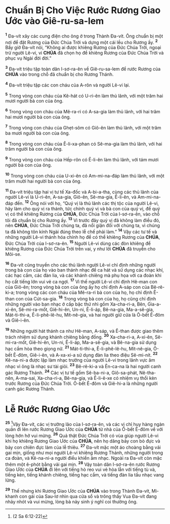 # Chuẩn Bị Cho Việc Rước Rương Giao Ước vào Giê-ru-sa-lem

<sup><b>1</b></sup> Đa-vít xây các cung điện cho ông ở trong Thành Đa-vít. Ông chuẩn bị một nơi để đặt Rương của Đức Chúa Trời và dựng một cái lều cho Rương ấy. <sup><b>2</b></sup> Bấy giờ Đa-vít nói, “Không ai được khiêng Rương của Đức Chúa Trời, ngoại trừ người Lê-vi, vì **CHÚA** đã chọn họ để khiêng Rương của Đức Chúa Trời và phục vụ Ngài đời đời.”

<sup><b>3</b></sup> Đa-vít triệu tập toàn dân I-sơ-ra-ên về Giê-ru-sa-lem để rước Rương của **CHÚA** vào trong chỗ đã chuẩn bị cho Rương Thánh.

<sup><b>4</b></sup> Đa-vít triệu tập các con cháu của A-rôn và người Lê-vi lại.

<sup><b>5</b></sup> Trong vòng con cháu của Kê-hát có U-ri-ên làm thủ lãnh, với một trăm hai mươi người bà con của ông.

<sup><b>6</b></sup> Trong vòng con cháu của Mê-ra-ri có A-sa-gia làm thủ lãnh, với hai trăm hai mươi người bà con của ông.

<sup><b>7</b></sup> Trong vòng con cháu của Ghẹt-sôm có Giô-ên làm thủ lãnh, với một trăm ba mươi người bà con của ông.

<sup><b>8</b></sup> Trong vòng con cháu của Ê-li-xa-phan có Sê-ma-gia làm thủ lãnh, với hai trăm người bà con của ông.

<sup><b>9</b></sup> Trong vòng con cháu của Hếp-rôn có Ê-li-ên làm thủ lãnh, với tám mươi người bà con của ông.

<sup><b>10</b></sup> Trong vòng con cháu của U-xi-ên có Am-mi-na-đáp làm thủ lãnh, với một trăm mười hai người bà con của ông.

<sup><b>11</b></sup> Đa-vít triệu tập hai vị tư tế Xa-đốc và A-bi-a-tha, cùng các thủ lãnh của người Lê-vi là U-ri-ên, A-sa-gia, Giô-ên, Sê-ma-gia, Ê-li-ên, và Am-mi-na-đáp đến. <sup><b>12</b></sup> Ông nói với họ, “Quý vị là thủ lãnh các thị tộc của người Lê-vi, hãy làm cho quý vị ra thánh, tức chính quý vị và bà con của quý vị, để quý vị có thể khiêng Rương của **CHÚA**, Đức Chúa Trời của I-sơ-ra-ên, vào chỗ tôi đã chuẩn bị cho Rương ấy. <sup><b>13</b></sup> Vì trước đây quý vị đã không làm điều đó, nên **CHÚA**, Đức Chúa Trời chúng ta, đã nổi giận đối với chúng ta, vì chúng ta đã không tôn kính Ngài đúng theo lễ chế phải làm.” <sup><b>14</b></sup> Vậy các tư tế và những người Lê-vi thánh hóa chính họ để có thể khiêng Rương của **CHÚA**, Đức Chúa Trời của I-sơ-ra-ên. <sup><b>15</b></sup> Người Lê-vi dùng các đòn khiêng để khiêng Rương của Đức Chúa Trời trên vai, y như lời **CHÚA** đã truyền cho Môi-se.

<sup><b>16</b></sup> Đa-vít cũng truyền cho các thủ lãnh người Lê-vi chỉ định những người trong bà con của họ vào ban thánh nhạc để ca hát và sử dụng các nhạc khí, các hạc cầm, các đàn lia, và các khánh chiêng mà phụ họa với ca đoàn khi họ cất tiếng lớn vui vẻ ca ngợi. <sup><b>17</b></sup> Vì thế người Lê-vi chỉ định Hê-man con của Giô-ên; trong vòng bà con của ông ấy họ chỉ định A-sáp con của Bê-rê-ki-a; trong vòng các con cháu của Mê-ra-ri bà con của họ, họ chỉ định Ê-than con của Cút-sa-gia. <sup><b>18</b></sup> Trong vòng bà con của họ, họ cũng chỉ định những người vào ban nhạc ở cấp bậc thứ nhì gồm Xa-cha-ri-a, Bên, Gia-a-xi-ên, Sê-mi-ra-mốt, Giê-hi-ên, Un-ni, Ê-li-áp, Bê-na-gia, Ma-a-sê-gia, Mát-ti-thi-a, Ê-li-phê-lê-hu, Mít-nê-gia, và hai người giữ cửa là Ô-bết Ê-đôm và Giê-i-ên.

<sup><b>19</b></sup> Những người hát thánh ca như Hê-man, A-sáp, và Ê-than được giao thêm trách nhiệm sử dụng khánh chiêng bằng đồng. <sup><b>20</b></sup> Xa-cha-ri-a, A-xi-ên, Sê-mi-ra-mốt, Giê-hi-ên, Un-ni, Ê-li-áp, Ma-a-sê-gia, và Bê-na-gia sử dụng hạc cầm hòa theo giọng nữ. <sup><b>21</b></sup> Mát-ti-thi-a, Ê-li-phê-lê-hu, Mít-nê-gia, Ô-bết Ê-đôm, Giê-i-ên, và A-xa-xi-a sử dụng đàn lia theo điệu Sê-mi-nít. <sup><b>22</b></sup> Kê-na-ni-a được lập làm nhạc trưởng của người Lê-vi trong lãnh vực âm nhạc vì ông là nhạc sư tài giỏi. <sup><b>23</b></sup> Bê-rê-ki-a và Ên-ca-na là hai người canh gác Rương Thánh. <sup><b>24</b></sup> Các vị tư tế gồm Sê-ba-ni-a, Giô-sa-phát, Nê-tha-nên, A-ma-sai, Xa-cha-ri-a, Bê-na-gia, và Ê-li-ê-xe có nhiệm vụ thổi kèn trước Rương của Đức Chúa Trời. Ô-bết Ê-đôm và Giê-hi-a là những người canh gác Rương Thánh.

# Lễ Rước Rương Giao Ước

<sup><b>25</b></sup> [^1@-eb9270df-744b-441e-9a63-5529b24ea0bf]Vậy Đa-vít, các vị trưởng lão của I-sơ-ra-ên, và các vị chỉ huy hàng ngàn quân đi lên rước Rương Giao Ước của **CHÚA** từ nhà của Ô-bết Ê-đôm về với lòng hớn hở vui mừng. <sup><b>26</b></sup> Quả thật Đức Chúa Trời có vùa giúp người Lê-vi khi họ khiêng Rương Giao Ước của **CHÚA**, nên họ dâng bảy con bò đực và bảy con chiên đực làm của lễ thiêu. <sup><b>27</b></sup> Đa-vít mặc một áo choàng bằng vải gai mịn, giống như mọi người Lê-vi khiêng Rương Thánh, những người trong ca đoàn, và Kê-na-ni-a người điều khiển âm nhạc. Ngoài ra Đa-vít còn mặc thêm một ê-phót bằng vải gai mịn. <sup><b>28</b></sup> Vậy toàn dân I-sơ-ra-ên rước Rương Giao Ước của **CHÚA** đi lên với tiếng hò reo vui vẻ hòa lẫn với tiếng tù và, tiếng kèn, tiếng khánh chiêng, tiếng hạc cầm, và tiếng đàn lia tấu nhạc vang lừng.

<sup><b>29</b></sup> Thế nhưng khi Rương Giao Ước của **CHÚA** vào trong Thành Đa-vít, Mi-khanh con gái của Sau-lơ nhìn qua cửa sổ và trông thấy Vua Đa-vít đang nhảy nhót và vui mừng, lòng bà nảy sinh ý nghĩ coi thường ông.

[^1@-eb9270df-744b-441e-9a63-5529b24ea0bf]: (2 Sa 6:12-22)
